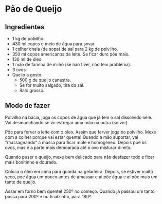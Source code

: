 Pão de Queijo
========================

Ingredientes
------------

 * 1 kg de polvilho.
 * 430 ml copos e meio de água para sovar.
 * 1 colher cheia (de sopa) de sal para 2 kg de polvilho.
 * 350 ml copos americanos de leite. Se ficar duro põe mais.
 * 130 ml de óleo.
 * 1 mão de farinha de milho (se não tiver, não tem problema).
 * 3 ovos
 * Queijo a gosto
   - 500 g de queijo canastra.
   - Se for muito salgado, tira do sal.
   - Ralo grosso.



 
Modo de fazer
-------------

Polvilho na bacia, joga os copos de água que já tem o sal dissolvido nele. Vai desmanchando se vc esfregar uma mão na outra (solver).

Põe para ferver o leite com o óleo. Assim que ferver joga no polvilho. Mexe com a colher porque vai estar quente! Quando a mão suportar, vai "massageando" a massa para ficar mole e homogêneo. Depois põe os ovos, mas é a parte mais demoarada até o ovo misturar direito.

Quando puser o queijo, mexe bem delicado para não desfazer todo e ficar mais bonitinho e dourado.

Coloca o óleo em cima para guarda na geladeira. Depois, se estiver muito seco, poe água um pouco antes de amassar e aí põe água e aí põe mais um tanto de queijo.

Assar em forno bem quente! 250º no começo. Quando já passou um tanto, passa para 200º e no finalzinho, para 180º.


